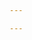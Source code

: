 ```yaml
---

---
```


<link rel="import" href="/bower_components/polymer/polymer.html">

<link rel="import" href="/bower_components/paper-styles/demo-pages.html">
<link rel="import" href="/bower_components/paper-menu/paper-menu.html">
<link rel="import" href="/bower_components/paper-menu/paper-submenu.html">
<link rel="import" href="/bower_components/paper-item/paper-item.html">
<link rel="import" href="/bower_components/paper-button/paper-button.html">
<link rel="import" href="/bower_components/iron-collapse/iron-collapse.html">
<link rel="import" href="/bower_components/iron-selector/iron-selector.html">

<dom-module id="navigation-bar">
  <template>
<style is="custom-style">
    .horizontal-section {
      padding: 0 !important;
    }

    .avatar {
      display: inline-block;
      width: 40px;
      height: 40px;
      border-radius: 50%;
      overflow: hidden;
      background: #ccc;
    }

    paper-item {
      --paper-item: {
        cursor: pointer;
      };
    }

    .sublist paper-item {
      padding-left: 30px;
    }

    .sublist2 paper-item {
      padding-left: 50px;
    }

    .paper-item-link {
    color: inherit;
    text-decoration: none;
  }
  </style>
    <iron-selector selected="[[page]]" attr-for-selected="name" class="drawer-list" role="navigation">
      <paper-menu attr-for-item-title="label" multi>
        {% assign groups = site.pages | where: "manual", "Meyer" | group_by: "category" | sort: "name" %}
        {% for group in groups %}
        {% assign items = group.items | sort: "order" %}
        <paper-submenu>
          <paper-item class="menu-trigger">{{ group.name }}</paper-item>
          <paper-menu class="menu-content sublist">
          {% for item in items %}
            <a class="paper-item-link" href="{{ item.url | remove: '.html' }}" tabindex="-1">
              <paper-item>{{item.title}}</paper-item>
            </a>
          {%endfor%}
          </paper-menu>
        </paper-submenu>
        {% endfor %}
      </paper-menu>
    </iron-selector>

  </template>

  <script>

    Polymer({

      is: 'navigation-bar'

    });

  </script>

</dom-module>